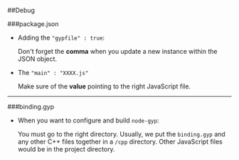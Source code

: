 
##Debug

###package.json

- Adding the `"gypfile" : true`:

	Don't forget the **comma** when you update a new instance within the JSON object.

- The `"main" : "XXXX.js"`

	Make sure of the **value** pointing to the right JavaScript file.

---

###binding.gyp

- When you want to configure and build `node-gyp`:
        
	You must go to the right directory.
	Usually, we put the `binding.gyp` and any other C++ files together in a `/cpp` directory.
	Other JavaScript files would be in the project directory.
	
